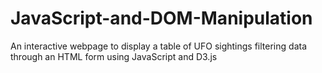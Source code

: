# JavaScript-and-DOM-Manipulation
An interactive webpage to display a table of UFO sightings filtering data through an HTML form using JavaScript and D3.js
